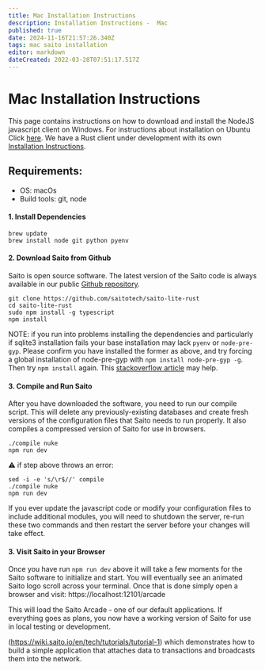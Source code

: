 ```yaml
---
title: Mac Installation Instructions
description: Installation Instructions -  Mac
published: true
date: 2024-11-16T21:57:26.340Z
tags: mac saito installation
editor: markdown
dateCreated: 2022-03-28T07:51:17.517Z
---
```


# Mac Installation Instructions

This page contains instructions on how to download and install the NodeJS javascript client on Windows. For instructions about installation on Ubuntu Click [here](./linux). We have a Rust client under development with its own [Installation Instructions](../rust).

## Requirements:

* OS: macOs 
* Build tools: git, node

#### 1. Install Dependencies

```
brew update
brew install node git python pyenv

```

#### 2. Download Saito from Github

Saito is open source software. The latest version of the Saito code is always available in our public [Github repository](https://github.com/saitotech/saito-lite-rust).

```
git clone https://github.com/saitotech/saito-lite-rust
cd saito-lite-rust
sudo npm install -g typescript 
npm install
```

NOTE: if you run into problems installing the dependencies and particularly if sqlite3 installation fails your base installation may lack ```pyenv``` or ```node-pre-gyp```. Please confirm you have installed the former as above, and try forcing a global installation of node-pre-gyp with ```npm install node-pre-gyp -g```. Then try ```npm install``` again. This [stackoverflow article](https://stackoverflow.com/questions/70098133/npm-error-cant-find-python-executable-in-macos-big-sur) may help.


#### 3. Compile and Run Saito

After you have downloaded the software, you need to run our compile script. This will delete any previously-existing databases and create fresh versions of the configuration files that Saito needs to run properly. It also compiles a compressed version of Saito for use in browsers.



```
./compile nuke
npm run dev
```
:warning: if step above throws an error:

```
sed -i -e 's/\r$//' compile
./compile nuke
npm run dev
```
If you ever update the javascript code or modify your configuration files to include additional modules, you will need to shutdown the server, re-run these two commands and then restart the server before your changes will take effect.


#### 3. Visit Saito in your Browser

Once you have run `npm run dev` above it will take a few moments for the Saito software to initialize and start. You will eventually see an animated Saito logo scroll across your terminal. Once that is done simply open a browser and visit:
https://localhost:12101/arcade

This will load the Saito Arcade - one of our default applications. If everything goes as plans, you now have a working version of Saito for use in local testing or development.

(https://wiki.saito.io/en/tech/tutorials/tutorial-1) which demonstrates how to build a simple application that attaches data to transactions and broadcasts them into the network.




